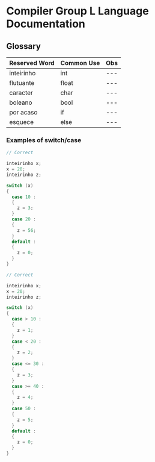 # Compiler Group L Language Documentation 

## Glossary

| Reserved Word | Common Use | Obs |
|--- |--- |--- |
| inteirinho | int | --- |
| flutuante | float | --- |
| caracter | char | --- |
| boleano | bool | --- |
| por acaso | if | --- |
| esquece | else | --- |


### Examples of switch/case


```cpp
// Correct

inteirinho x;
x = 20;
inteirinho z;

switch (x) 
{
  case 10 :
  { 
    z = 3; 
  }
  case 20 :
  { 
    z = 56; 
  }
  default :
  { 
    z = 0;
  }
}
```

```cpp
// Correct

inteirinho x;
x = 20;
inteirinho z;

switch (x) 
{
  case > 10 :
  { 
    z = 1; 
  }
  case < 20 :
  { 
    z = 2; 
  }
  case <= 30 :
  { 
    z = 3; 
  }
  case >= 40 :
  { 
    z = 4; 
  }
  case 50 :
  { 
    z = 5;
  }
  default :
  { 
    z = 0; 
  }
}
```